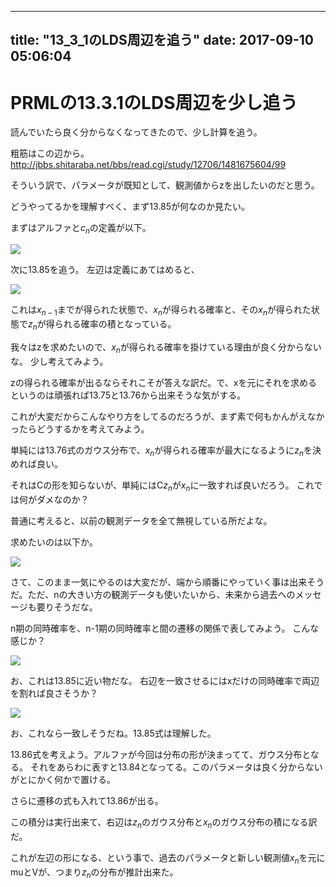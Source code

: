 --------------
title: "13_3_1のLDS周辺を追う"
date: 2017-09-10 05:06:04
--------------

# PRMLの13.3.1のLDS周辺を少し追う

読んでいたら良く分からなくなってきたので、少し計算を追う。

粗筋はこの辺から。
http://jbbs.shitaraba.net/bbs/read.cgi/study/12706/1481675604/99

そういう訳で、パラメータが既知として、観測値からzを出したいのだと思う。

どうやってるかを理解すべく、まず13.85が何なのか見たい。

まずはアルファと$c_n$の定義が以下。

![](https://i.imgur.com/GlLnEtj.jpg)

次に13.85を追う。
左辺は定義にあてはめると、

![](https://i.imgur.com/0TKEeN1.png)

これは$x_{n-1}$までが得られた状態で、$x_n$が得られる確率と、その$x_n$が得られた状態で$z_n$が得られる確率の積となっている。

我々はzを求めたいので、$x_n$が得られる確率を掛けている理由が良く分からないな。
少し考えてみよう。

zの得られる確率が出るならそれこそが答えな訳だ。で、xを元にそれを求めるというのは頑張れば13.75と13.76から出来そうな気がする。

これが大変だからこんなやり方をしてるのだろうが、まず素で何もかんがえなかったらどうするかを考えてみよう。

単純には13.76式のガウス分布で、$x_n$が得られる確率が最大になるように$z_n$を決めれば良い。

それはCの形を知らないが、単純にはC$z_n$が$x_n$に一致すれば良いだろう。
これでは何がダメなのか？

普通に考えると、以前の観測データを全て無視している所だよな。

求めたいのは以下か。

![](https://i.imgur.com/hjiAs3v.png)

さて、このまま一気にやるのは大変だが、端から順番にやっていく事は出来そうだ。ただ、nの大きい方の観測データも使いたいから、未来から過去へのメッセージも要りそうだな。

n期の同時確率を、n-1期の同時確率と間の遷移の関係で表してみよう。
こんな感じか？

![](https://i.imgur.com/50ppjnY.jpg)

お、これは13.85に近い物だな。
右辺を一致させるにはxだけの同時確率で両辺を割れば良さそうか？

![](https://i.imgur.com/2BY5pN4.jpg)

お、これなら一致しそうだね。13.85式は理解した。

13.86式を考えよう。アルファが今回は分布の形が決まってて、ガウス分布となる。
それをあらわに表すと13.84となってる。このパラメータは良く分からないがとにかく何かで置ける。

さらに遷移の式も入れて13.86が出る。


この積分は実行出来て、右辺は$z_n$のガウス分布と$x_n$のガウス分布の積になる訳だ。

これが左辺の形になる、という事で、過去のパラメータと新しい観測値$x_n$を元にmuとVが、つまり$z_n$の分布が推計出来た。
